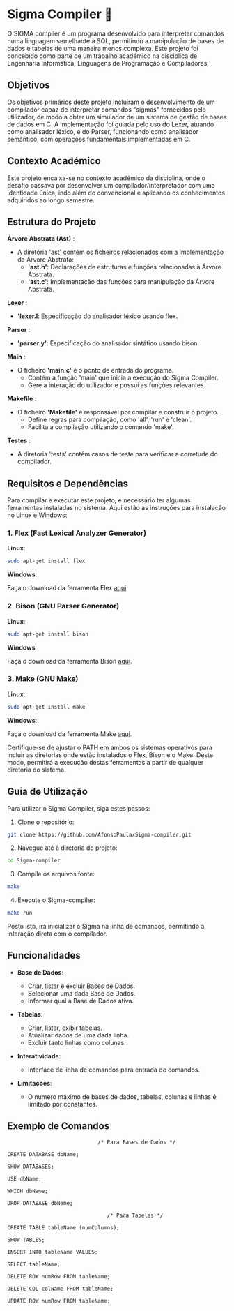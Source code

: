 # Sigma Compiler 🐉

O SIGMA compiler é um programa desenvolvido para interpretar comandos numa linguagem semelhante à SQL, permitindo a manipulação de bases de dados e tabelas de uma maneira menos complexa. Este projeto foi concebido como parte de um trabalho académico na disciplica de Engenharia Informática, Linguagens de Programação e Compiladores.

## Objetivos

Os objetivos primários deste projeto incluíram o desenvolvimento de um compilador capaz de interpretar comandos "sigmas" fornecidos pelo utilizador, de modo a obter um simulador de um sistema de gestão de bases de dados em C. A implementação foi guiada pelo uso do Lexer, atuando como analisador léxico, e do Parser, funcionando como analisador semântico, com operações fundamentais implementadas em C.

## Contexto Académico

Este projeto encaixa-se no contexto académico da disciplina, onde o desafio passava por desenvolver um compilador/interpretador com uma identidade única, indo além do convencional e aplicando os conhecimentos adquiridos ao longo semestre.

## Estrutura do Projeto

**Árvore Abstrata (Ast)** :
- A diretória 'ast' contém os ficheiros relacionados com a implementação da Árvore Abstrata:
  - **'ast.h'**: Declarações de estruturas e funções relacionadas à Árvore Abstrata.
  - **'ast.c'**: Implementação das funções para manipulação da Árvore Abstrata.
    
**Lexer** :
- **'lexer.l**: Especificação do analisador léxico usando flex.
  
**Parser** :
- **'parser.y'**: Especificação do analisador sintático usando bison.
  
**Main** :
- O ficheiro **'main.c'** é o ponto de entrada do programa.
  - Contém a função 'main' que inicia a execução do Sigma Compiler.
  - Gere a interação do utilizador e possui as funções relevantes.
    
**Makefile** :
- O ficheiro **'Makefile'** é responsável por compilar e construir o projeto.
  - Define regras para compilação, como 'all', 'run' e 'clean'.
  - Facilita a compilação utilizando o comando 'make'.
    
**Testes** :
- A diretoria 'tests' contém casos de teste para verificar a corretude do compilador.

## Requisitos e Dependências

Para compilar e executar este projeto, é necessário ter algumas ferramentas instaladas no sistema. Aqui estão as instruções para instalação no Linux e Windows:

### 1. Flex (Fast Lexical Analyzer Generator)

**Linux**:

```bash
sudo apt-get install flex
```

**Windows**:

Faça o download da ferramenta Flex [aqui](https://gnuwin32.sourceforge.net/packages/flex.htm).

### 2. Bison (GNU Parser Generator)

**Linux**:

```bash
sudo apt-get install bison
```

**Windows**:

Faça o download da ferramenta Bison [aqui](https://www.gnu.org/software/bison/).

### 3. Make (GNU Make)

**Linux**:

```bash
sudo apt-get install make
```

**Windows**:

Faça o download da ferramenta Make [aqui](https://gnuwin32.sourceforge.net/packages/make.htm).


Certifique-se de ajustar o PATH em ambos os sistemas operativos para incluir as diretorias onde estão instalados o Flex, Bison e o Make. Deste modo, permitirá a execução destas ferramentas a partir de qualquer diretoria do sistema.

## Guia de Utilização

Para utilizar o Sigma Compiler, siga estes passos:

1. Clone o repositório:

```bash
git clone https://github.com/AfonsoPaula/Sigma-compiler.git
```

2. Navegue até à diretoria do projeto:

```bash
cd Sigma-compiler
```

3. Compile os arquivos fonte:

```bash
make
```

4. Execute o Sigma-compiler:

```bash
make run
```

Posto isto, irá inicializar o Sigma na linha de comandos, permitindo a interação direta com o compilador.

## Funcionalidades
- **Base de Dados**:
  - Criar, listar e excluir Bases de Dados.
  - Selecionar uma dada Base de Dados.
  - Informar qual a Base de Dados ativa.
 
- **Tabelas**:
  - Criar, listar, exibir tabelas.
  - Atualizar dados de uma dada linha.
  - Excluir tanto linhas como colunas.
 
- **Interatividade**:
  - Interface de linha de comandos para entrada de comandos.
 
- **Limitações**:
  - O número máximo de bases de dados, tabelas, colunas e linhas é limitado por constantes.
   
## Exemplo de Comandos 

```
                             /* Para Bases de Dados */

CREATE DATABASE dbName;

SHOW DATABASES;

USE dbName;

WHICH dbName;

DROP DATABASE dbName;

                                /* Para Tabelas */

CREATE TABLE tableName (numColumns);

SHOW TABLES;

INSERT INTO tableName VALUES;

SELECT tableName;

DELETE ROW numRow FROM tableName;

DELETE COL colName FROM tableName;

UPDATE ROW numRow FROM tableName;

```
